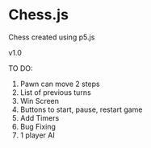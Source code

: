 # Chess.js
Chess created using p5.js

v1.0

TO DO:
1. Pawn can move 2 steps
2. List of previous turns
3. Win Screen
4. Buttons to start, pause, restart game
5. Add Timers
6. Bug Fixing
7. 1 player AI
